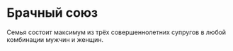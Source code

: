
# Брачный союз

Семья состоит максимум из трёх совершеннолетних супругов в любой комбинации мужчин и женщин. 
